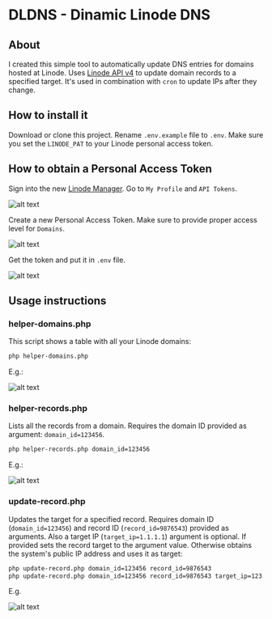 DLDNS - Dinamic Linode DNS
======

## About
I created this simple tool to automatically update DNS entries for domains hosted at Linode. Uses [Linode API v4](https://developers.linode.com/v4/introduction) to update domain records to a specified target. It's used in combination with `cron` to update IPs after they change.


## How to install it
Download or clone this project. Rename `.env.example` file to `.env`. Make sure you set the `LINODE_PAT` to your Linode personal access token.


## How to obtain a Personal Access Token
Sign into the new [Linode Manager](https://cloud.linode.com). Go to `My Profile` and `API Tokens`.

![alt text](https://s3.eu-central-1.amazonaws.com/dldns/api_tokens.jpg "API Tokens")

Create a new Personal Access Token. Make sure to provide proper access level for `Domains`.

![alt text](https://s3.eu-central-1.amazonaws.com/dldns/permissions.jpg "API Token Permissions")

Get the token and put it in `.env` file.

![alt text](https://s3.eu-central-1.amazonaws.com/dldns/token.jpg "Your Access Token")


## Usage instructions
### helper-domains.php
This script shows a table with all your Linode domains:
```bash
php helper-domains.php
```
E.g.:

![alt text](https://s3.eu-central-1.amazonaws.com/dldns/helper_domains.jpg "Domains Helper")

### helper-records.php
Lists all the records from a domain. Requires the domain ID provided as argument: `domain_id=123456`.
```bash
php helper-records.php domain_id=123456
```
E.g.:

![alt text](https://s3.eu-central-1.amazonaws.com/dldns/helper_records.jpg "Records Helper")

### update-record.php
Updates the target for a specified record. Requires domain ID (`domain_id=123456`) and record ID (`record_id=9876543`) provided as arguments. Also a target IP (`target_ip=1.1.1.1`) argument is optional. If provided sets the record target to the argument value. Otherwise obtains the system's public IP address and uses it as target:
```bash
php update-record.php domain_id=123456 record_id=9876543
php update-record.php domain_id=123456 record_id=9876543 target_ip=123.234.211.211
```
E.g.

![alt text](https://s3.eu-central-1.amazonaws.com/dldns/update.jpg "Update Record")